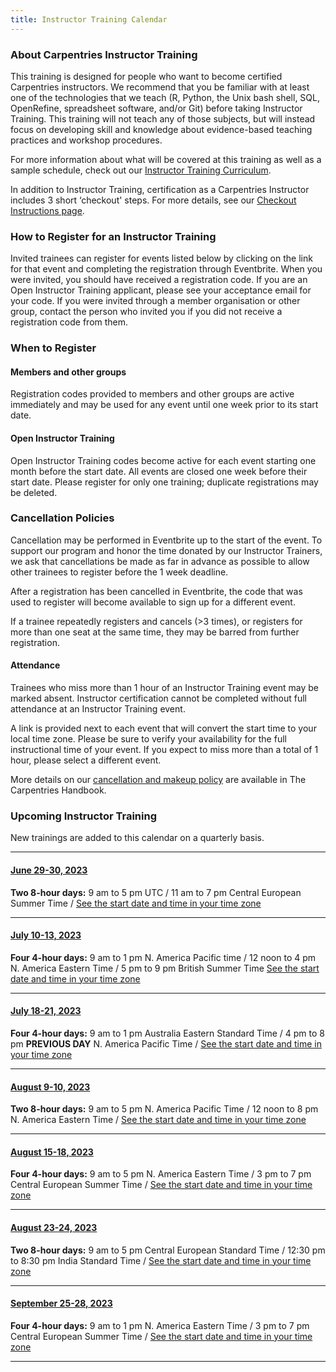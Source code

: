 ```yaml
---
title: Instructor Training Calendar
---
```


### About Carpentries Instructor Training

This training is designed for people who want to become certified Carpentries instructors. We recommend that you be familiar with at least one of the technologies that we teach (R, Python, the Unix bash shell, SQL, OpenRefine, spreadsheet software, and/or Git) before taking Instructor Training. This training will not teach any of those subjects, but will instead focus on developing skill and knowledge about evidence-based teaching practices and workshop procedures.

For more information about what will be covered at this training as well as a sample schedule, check out our [Instructor Training Curriculum](https://carpentries.github.io/instructor-training/).

In addition to Instructor Training, certification as a Carpentries Instructor includes 3 short ‘checkout' steps. For more details, see our [Checkout Instructions page](https://carpentries.github.io/instructor-training/checkout).

### How to Register for an Instructor Training

Invited trainees can register for events listed below by clicking on the link for that event and completing the registration through Eventbrite. When you were invited, you should have received a registration code. If you are an Open Instructor Training applicant, please see your acceptance email for your code. If you were invited through a member organisation or other group, contact the person who invited you if you did not receive a registration code from them.

### When to Register

#### Members and other groups

Registration codes provided to members and other groups are active immediately and may be used for any event until one week prior to its start date.

#### Open Instructor Training

Open Instructor Training codes become active for each event starting one month before the start date. All events are closed one week before their start date. Please register for only one training; duplicate registrations may be deleted.

### Cancellation Policies

Cancellation may be performed in Eventbrite up to the start of the event. To support our program and honor the time donated by our Instructor Trainers, we ask that cancellations be made as far in advance as possible to allow other trainees to register before the 1 week deadline.

After a registration has been cancelled in Eventbrite, the code that was used to register will become available to sign up for a different event.

If a trainee repeatedly registers and cancels (>3 times), or registers for more than one seat at the same time, they may be barred from further registration.

#### Attendance

Trainees who miss more than 1 hour of an Instructor Training event may be marked absent. Instructor certification cannot be completed without full attendance at an Instructor Training event.

A link is provided next to each event that will convert the start time to your local time zone. Please be sure to verify your availability for the full instructional time of your event. If you expect to miss more than a total of 1 hour, please select a different event.

More details on our [cancellation and makeup policy](https://docs.carpentries.org/topic_folders/instructor_training/cancellations_and_makeups.html) are available in The Carpentries Handbook.

### Upcoming Instructor Training

New trainings are added to this calendar on a quarterly basis.

<hr>

#### [June 29-30, 2023](https://www.eventbrite.com/e/online-instructor-training-june-29-30-2023-tickets-568452846767)

**Two 8-hour days:** 9 am to 5 pm UTC / 11 am to 7 pm Central European Summer Time / [See the start date and time in your time zone](https://www.timeanddate.com/worldclock/fixedtime.html?msg=Instructor+Training+Event&iso=20230629T09&p1=1440&ah=8)

<hr>

#### [July 10-13, 2023](https://www.eventbrite.com/e/online-instructor-training-july-10-13-2023-tickets-649114588207)

**Four 4-hour days:**  9 am to 1 pm N. America Pacific time / 12 noon to 4 pm N. America Eastern Time / 5 pm to 9 pm British Summer Time [See the start date and time in your time zone](https://www.timeanddate.com/worldclock/fixedtime.html?msg=Instructor+Training+Event&iso=20230710T09&p1=137&ah=4)

<hr>

#### [July 18-21, 2023](https://www.eventbrite.com/e/online-instructor-training-july-18-21-tickets-649118951257)

**Four 4-hour days:**  9 am to 1 pm Australia Eastern Standard Time / 4 pm to 8 pm **PREVIOUS DAY** N. America Pacific Time /  [See the start date and time in your time zone](https://www.timeanddate.com/worldclock/fixedtime.html?msg=Instructor+Training+Event&iso=20230718T09&p1=152&ah=4)

<hr>

#### [August 9-10, 2023](https://www.eventbrite.com/e/online-instructor-training-august-9-10-2023-tickets-51973278475)

**Two 8-hour days:**  9 am to 5 pm N. America Pacific Time / 12 noon to 8 pm N. America Eastern Time /  [See the start date and time in your time zone](https://www.timeanddate.com/worldclock/fixedtime.html?msg=Instructor+Training+Event&iso=20230809T09&p1=137&ah=8)

<hr>

#### [August 15-18, 2023](https://www.eventbrite.com/e/online-instructor-training-august-15-18-2023-tickets-649135079497)

**Four 4-hour days:**  9 am to 5 pm N. America Eastern Time / 3 pm to 7 pm Central European Summer Time /  [See the start date and time in your time zone](https://www.timeanddate.com/worldclock/fixedtime.html?msg=Instructor+Training+Event&iso=20230815T09&p1=179&ah=4)

<hr>

#### [August 23-24, 2023](https://www.eventbrite.com/e/online-instructor-training-august-23-24-2023-tickets-649138620087)

**Two 8-hour days:** 9 am to 5 pm Central European Standard Time / 12:30 pm to 8:30 pm India Standard Time / [See the start date and time in your time zone](https://www.timeanddate.com/worldclock/fixedtime.html?msg=Instructor+Training+Event&iso=20230823T09&p1=187&ah=8)

<hr>

#### [September 25-28, 2023](https://www.eventbrite.com/e/online-instructor-training-september-25-28-2023-tickets-649140816657)

**Four 4-hour days:**  9 am to 1 pm N. America Eastern Time / 3 pm to 7 pm Central European Summer Time / [See the start date and time in your time zone](https://www.timeanddate.com/worldclock/fixedtime.html?msg=Instructor+Training+Event&iso=20230925T09&p1=77&ah=4)

<hr>
